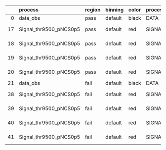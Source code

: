|    | process                | region   | binning   | color   | process_type   |   scale | variation   | source_filename                                                        | source_histname    | alias                  | title            |   combine_idx |     lnN |   shapes | syst_type   | direction   | variation_alias   |
|---:|:-----------------------|:---------|:----------|:--------|:---------------|--------:|:------------|:-----------------------------------------------------------------------|:-------------------|:-----------------------|:-----------------|--------------:|--------:|---------:|:------------|:------------|:------------------|
|  0 | data_obs               | pass     | default   | black   | DATA           |       1 | nominal     | ./histograms_for_2DAlphabet_v20//Sphaleron_Data.root                   | hpass              | Data                   | Data             |           nan | nan     |      nan | nan         | nan         | nan               |
| 17 | Signal_thr9500_pNCS0p5 | pass     | default   | red     | SIGNAL         |       1 | lumi        | ./histograms_for_2DAlphabet_v20//Sphaleron_Signal_thr9500_pNCS0p5.root | hpass              | Signal_thr9500_pNCS0p5 | Sphaleron signal |           nan |   1.016 |      nan | lnN         | nan         | nan               |
| 18 | Signal_thr9500_pNCS0p5 | pass     | default   | red     | SIGNAL         |       1 | SVM         | ./histograms_for_2DAlphabet_v20//Sphaleron_Signal_thr9500_pNCS0p5.root | hpass_SVMsyst_up   | Signal_thr9500_pNCS0p5 | Sphaleron signal |           nan | nan     |        1 | shapes      | Up          | SVMsyst           |
| 19 | Signal_thr9500_pNCS0p5 | pass     | default   | red     | SIGNAL         |       1 | SVM         | ./histograms_for_2DAlphabet_v20//Sphaleron_Signal_thr9500_pNCS0p5.root | hpass_SVMsyst_down | Signal_thr9500_pNCS0p5 | Sphaleron signal |           nan | nan     |        1 | shapes      | Down        | SVMsyst           |
| 20 | Signal_thr9500_pNCS0p5 | pass     | default   | red     | SIGNAL         |       1 | nominal     | ./histograms_for_2DAlphabet_v20//Sphaleron_Signal_thr9500_pNCS0p5.root | hpass              | Signal_thr9500_pNCS0p5 | Sphaleron signal |           nan | nan     |      nan | nan         | nan         | nan               |
| 21 | data_obs               | fail     | default   | black   | DATA           |       1 | nominal     | ./histograms_for_2DAlphabet_v20//Sphaleron_Data.root                   | hfail              | Data                   | Data             |           nan | nan     |      nan | nan         | nan         | nan               |
| 38 | Signal_thr9500_pNCS0p5 | fail     | default   | red     | SIGNAL         |       1 | lumi        | ./histograms_for_2DAlphabet_v20//Sphaleron_Signal_thr9500_pNCS0p5.root | hfail              | Signal_thr9500_pNCS0p5 | Sphaleron signal |           nan |   1.016 |      nan | lnN         | nan         | nan               |
| 39 | Signal_thr9500_pNCS0p5 | fail     | default   | red     | SIGNAL         |       1 | SVM         | ./histograms_for_2DAlphabet_v20//Sphaleron_Signal_thr9500_pNCS0p5.root | hfail_SVMsyst_up   | Signal_thr9500_pNCS0p5 | Sphaleron signal |           nan | nan     |        1 | shapes      | Up          | SVMsyst           |
| 40 | Signal_thr9500_pNCS0p5 | fail     | default   | red     | SIGNAL         |       1 | SVM         | ./histograms_for_2DAlphabet_v20//Sphaleron_Signal_thr9500_pNCS0p5.root | hfail_SVMsyst_down | Signal_thr9500_pNCS0p5 | Sphaleron signal |           nan | nan     |        1 | shapes      | Down        | SVMsyst           |
| 41 | Signal_thr9500_pNCS0p5 | fail     | default   | red     | SIGNAL         |       1 | nominal     | ./histograms_for_2DAlphabet_v20//Sphaleron_Signal_thr9500_pNCS0p5.root | hfail              | Signal_thr9500_pNCS0p5 | Sphaleron signal |           nan | nan     |      nan | nan         | nan         | nan               |